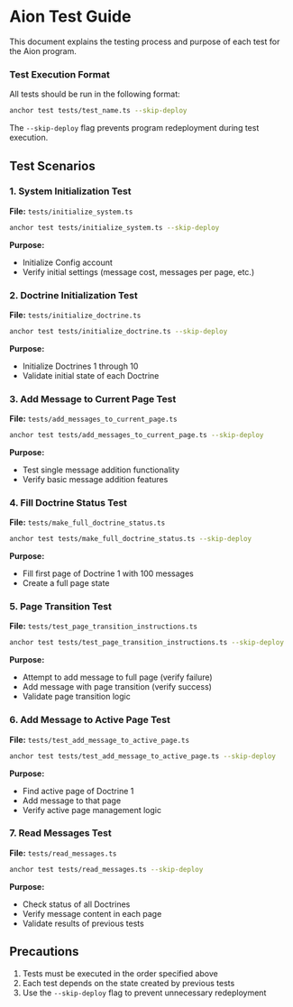 # Aion Test Guide

This document explains the testing process and purpose of each test for the Aion program.

### Test Execution Format
All tests should be run in the following format:
```bash
anchor test tests/test_name.ts --skip-deploy
```
The `--skip-deploy` flag prevents program redeployment during test execution.

## Test Scenarios

### 1. System Initialization Test
**File:** `tests/initialize_system.ts`
```bash
anchor test tests/initialize_system.ts --skip-deploy
```
**Purpose:**
- Initialize Config account
- Verify initial settings (message cost, messages per page, etc.)

### 2. Doctrine Initialization Test
**File:** `tests/initialize_doctrine.ts`
```bash
anchor test tests/initialize_doctrine.ts --skip-deploy
```
**Purpose:**
- Initialize Doctrines 1 through 10
- Validate initial state of each Doctrine

### 3. Add Message to Current Page Test
**File:** `tests/add_messages_to_current_page.ts`
```bash
anchor test tests/add_messages_to_current_page.ts --skip-deploy
```
**Purpose:**
- Test single message addition functionality
- Verify basic message addition features

### 4. Fill Doctrine Status Test
**File:** `tests/make_full_doctrine_status.ts`
```bash
anchor test tests/make_full_doctrine_status.ts --skip-deploy
```
**Purpose:**
- Fill first page of Doctrine 1 with 100 messages
- Create a full page state

### 5. Page Transition Test
**File:** `tests/test_page_transition_instructions.ts`
```bash
anchor test tests/test_page_transition_instructions.ts --skip-deploy
```
**Purpose:**
- Attempt to add message to full page (verify failure)
- Add message with page transition (verify success)
- Validate page transition logic

### 6. Add Message to Active Page Test
**File:** `tests/test_add_message_to_active_page.ts`
```bash
anchor test tests/test_add_message_to_active_page.ts --skip-deploy
```
**Purpose:**
- Find active page of Doctrine 1
- Add message to that page
- Verify active page management logic

### 7. Read Messages Test
**File:** `tests/read_messages.ts`
```bash
anchor test tests/read_messages.ts --skip-deploy
```
**Purpose:**
- Check status of all Doctrines
- Verify message content in each page
- Validate results of previous tests

## Precautions
1. Tests must be executed in the order specified above
2. Each test depends on the state created by previous tests
3. Use the `--skip-deploy` flag to prevent unnecessary redeployment
